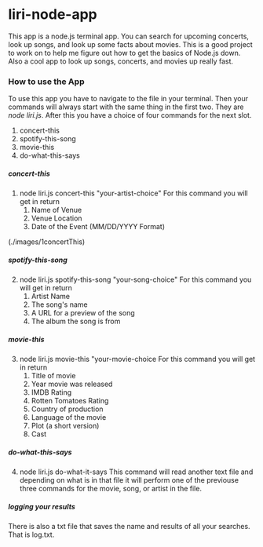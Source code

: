 # liri-node-app

This app is a node.js terminal app. You can search for upcoming concerts, look up songs, and look up some facts about movies. This is a good project to work on to help me figure out how to get the basics of Node.js down. Also a cool app to look up songs, concerts, and movies up really fast.

### How to use the App
To use this app you have to navigate to the file in your terminal. Then your commands will always start with the same thing in the first two. They are *node liri.js*. After this you have a choice of four commands for the next slot. 

1. concert-this
2. spotify-this-song
3. movie-this
4. do-what-this-says

##### concert-this

1. node liri.js concert-this "your-artist-choice"
    For this command you will get in return 
    1. Name of Venue
    2. Venue Location
    3. Date of the Event (MM/DD/YYYY Format)

(./images/1concertThis)

##### spotify-this-song

2. node liri.js spotify-this-song "your-song-choice"
    For this command you will get in return 
    1. Artist Name
    2. The song's name
    3. A URL for a preview of the song
    4. The album the song is from

##### movie-this

3. node liri.js movie-this "your-movie-choice
    For this command you will get in return 
    1. Title of movie
    2. Year movie was released
    3. IMDB Rating
    4. Rotten Tomatoes Rating
    5. Country of production
    6. Language of the movie
    7. Plot (a short version)
    8. Cast

##### do-what-this-says

4. node liri.js do-what-it-says
    This command will read another text file and depending on what is in that file it will perform one of the previouse three commands for the movie, song, or artist in the file.

##### logging your results

There is also a txt file that saves the name and results of all your searches. That is log.txt. 

